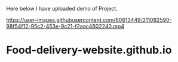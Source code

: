 
Here below I have uploaded demo of Project.



https://user-images.githubusercontent.com/60813449/211082590-98f54f12-95c2-453e-9c21-f2aac4602240.mp4



# Food-delivery-website.github.io
